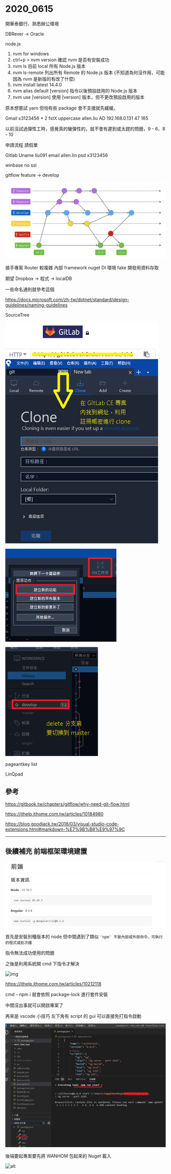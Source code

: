 # 2020_0615

開華泰銀行、熟悉辦公環境

DBRever -> Oracle

node.js

1. nvm for windows
2. ctrl+p > nvm version 確認 nvm 是否有安裝成功
3. nvm ls 目前 local 所有 Node.js 版本
4. nvm ls-remote 列出所有 Remote 的 Node.js 版本 (不知道為何沒作用，可能因為 nvm 是新版的有改了什麼)
5. nvm install latest 14.4.0
6. nvm alias default [version] 指令以後預設啟用的 Node.js 版本
7. nvm use [version] 使用 [version] 版本，但不更改預設啟用的版本

原本想嘗試 yarn 但怕有些 package 會不支援就先緩緩。

Gmail x3123456 * 2 fstX uppercase allen.liu AD 192.168.0.131 47 165

以前沒試過彈性工時，感覺真的蠻彈性的，就不會有遲到或太趕的問題，9 - 6、8 - 10

申請流程 請假單

Gitlab Uname liu091 email allen.lin psd x3123456

winbase no ssl

gitflow feature -> develop

![IMG](img/flow.png)

接手專案 Router 較複雜 內部 framework nuget DI 環境 fake 開發用資料存取

期望 Dropbox -> 程式 -> localDB

一些命名通則就參考這個

<https://docs.microsoft.com/zh-tw/dotnet/standard/design-guidelines/naming-guidelines>

SourceTree

![IMG](img/12148205168496.png)

![IMG](img/12148179946013.png)

![IMG](img/12148187821249.png)

pageantkey list

LinQpad

## 參考

<https://gitbook.tw/chapters/gitflow/why-need-git-flow.html>

<https://ithelp.ithome.com.tw/articles/10184980>

<https://blog.goodjack.tw/2018/03/visual-studio-code-extensions.html#markdown-%E7%9B%B8%E9%97%9C>

---

## 後續補充 前端框架環境建置

![img](/sinda-notes/img/emtInit.jpg)

首先是安裝別種版本的 node 但中間遇到了類似 `'npm' 不是內部或外部命令、可執行的程式或批次檔`

指令無法成功使用的問題

之後是利用系統開 cmd 下指令才解決

![img](../img/cmdSys.png)

<https://ithelp.ithome.com.tw/articles/10212118>

cmd - npm i 就會依照 package-lock 進行套件安裝

中間沒出事就可以開啟專案了

再來是 vscode 小技巧 左下角有 script 的 gui 可以直接免打指令啟動

![alt](/sinda-notes/img/vscodeuseGUIcmd.png)

後端要起專案要先將 WANHOM 包起來的 Nuget 載入

![alt](../img/nugetsourse.png)
